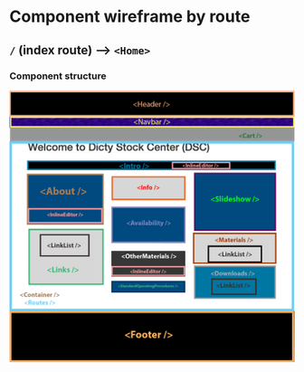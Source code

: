 # Component wireframe by route

## `/` (index route) --> `<Home>`

### Component structure

![homepage components 1](/docs/images/DSC-homepage-wireframe.png)
